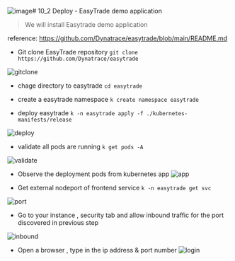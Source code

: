 ![image](https://github.com/user-attachments/assets/3b9c19aa-9417-4381-9b54-46a452bcb999)# 10_2 Deploy - EasyTrade demo application

> We will install Easytrade demo application

reference: https://github.com/Dynatrace/easytrade/blob/main/README.md

- Git clone EasyTrade repository 
```git clone https://github.com/Dynatrace/easytrade```

![gitclone](https://github.com/hakansuku/D1APACTraining/blob/main/images/classicfullstack/gitclone.jpg)

- chage directory to easytrade
```cd easytrade```

- create a easytrade namespace
```k create namespace easytrade```

- deploy easytrade 
```k -n easytrade apply -f ./kubernetes-manifests/release ```

![deploy](https://github.com/hakansuku/D1APACTraining/blob/main/images/classicfullstack/deploy.jpg)

- validate all pods are running
```k get pods -A```

![validate](https://github.com/hakansuku/D1APACTraining/blob/main/images/classicfullstack/easytradevalidate.jpg)

- Observe the deployment pods from kubernetes app
![app](https://github.com/hakansuku/D1APACTraining/blob/main/images/classicfullstack/easytrade.jpg)

- Get external nodeport of frontend service
```k -n easytrade get svc```

![port](https://github.com/hakansuku/D1APACTraining/blob/main/images/classicfullstack/nodeport.jpg)

- Go to your instance , security tab and allow inbound traffic for the port discovered in previous step

![inbound](https://github.com/hakansuku/D1APACTraining/blob/main/images/classicfullstack/inbound.jpg)

- Open a browser , type in the ip address & port number
![login](https://github.com/hakansuku/D1APACTraining/blob/main/images/classicfullstack/login.jpg)
